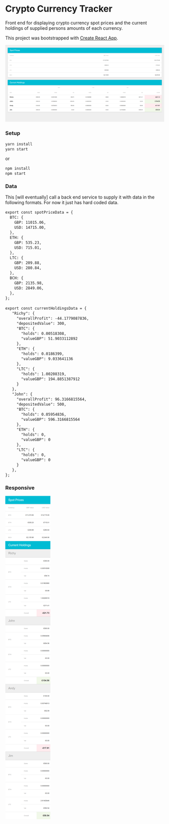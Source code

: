 # Crypto Currency Tracker

Front end for displaying crypto currency spot prices and the current holdings
of supplied persons amounts of each currency.

This project was bootstrapped with [Create React App](https://github.com/facebookincubator/create-react-app).

<img src="./docs/desktop.screenshot.png" width="1024px" />

### Setup

```
yarn install
yarn start
```
or
```
npm install
npm start
```

### Data

This \[will eventually\] call a back end service to supply it with data in the following formats. For now it just has
hard coded data.

```
export const spotPriceData = {
  BTC: {
    GBP: 11015.06,
    USD: 14715.00,
  },
  ETH: {
    GBP: 535.23,
    USD: 715.01,
  },
  LTC: {
    GBP: 209.88,
    USD: 280.84,
  },
  BCH: {
    GBP: 2135.98,
    USD: 2849.06,
  },
};

export const currentHoldingsData = {
   "Richy": {
     "overallProfit": -44.1779087836,
     "depositedValue": 300,
     "BTC": {
       "holds": 0.00518308,
       "valueGBP": 51.9033112892
     },
     "ETH": {
       "holds": 0.0186399,
       "valueGBP": 9.033641136
     },
     "LTC": {
       "holds": 1.00208319,
       "valueGBP": 194.8851387912
     }
   },
   "John": {
     "overallProfit": 96.3166815564,
     "depositedValue": 500,
     "BTC": {
       "holds": 0.05954836,
       "valueGBP": 596.3166815564
     },
     "ETH": {
       "holds": 0,
       "valueGBP": 0
     },
     "LTC": {
       "holds": 0,
       "valueGBP": 0
     }
   },
};
```

### Responsive

<img src="./docs/mobile.screenshot.png" />
